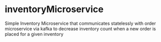 # inventoryMicroservice
Simple Inventory Microservice that communicates statelessly with order microservice via kafka to decrease inventory count when a new order is placed for a given inventory
